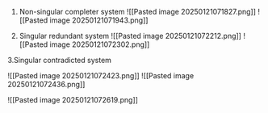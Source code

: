 
1. Non-singular completer system
![[Pasted image 20250121071827.png]]
![[Pasted image 20250121071943.png]]

2. Singular redundant system
![[Pasted image 20250121072212.png]]
![[Pasted image 20250121072302.png]]

3.Singular contradicted system

![[Pasted image 20250121072423.png]]
![[Pasted image 20250121072436.png]]


![[Pasted image 20250121072619.png]]
